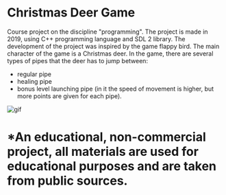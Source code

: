 # Christmas Deer Game
Course project on the discipline "programming". The project is made in 2019, using C++ programming language and SDL 2 library.
The development of the project was inspired by the game flappy bird. The main character of the game is a Christmas deer.
In the game, there are several types of pipes that the deer has to jump between:
- regular pipe
- healing pipe
- bonus level launching pipe (in it the speed of movement is higher, but more points are given for each pipe).

![gif](https://media.giphy.com/media/v1.Y2lkPTc5MGI3NjExeGN2bnd4cmt5czA5bzdubnRmNDM2dnZ6MnZmZ3JlYm10cXRyNWlwcCZlcD12MV9pbnRlcm5hbF9naWZfYnlfaWQmY3Q9Zw/2NtJhMmq3YP0RNnUdI/giphy.gif)
# *An educational, non-commercial project, all materials are used for educational purposes and are taken from public sources.

